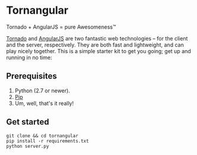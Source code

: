 Tornangular
===========
Tornado + AngularJS = pure Awesomeness™

[Tornado](http://www.tornadoweb.org/en/stable/) and [AngularJS](http://angularjs.org/) are two fantastic web technologies – 
for the client and the server, respectively. They are both fast and lightweight, and can play nicely together. 
This is a simple starter kit to get you going; get up and running in no time:

Prerequisites
-------------

1. Python (2.7 or newer).
2. [Pip](https://pypi.python.org/pypi/pip)
3. Um, well, that's it really!

Get started
-----------

    git clone && cd tornangular
    pip install -r requirements.txt
    python server.py
